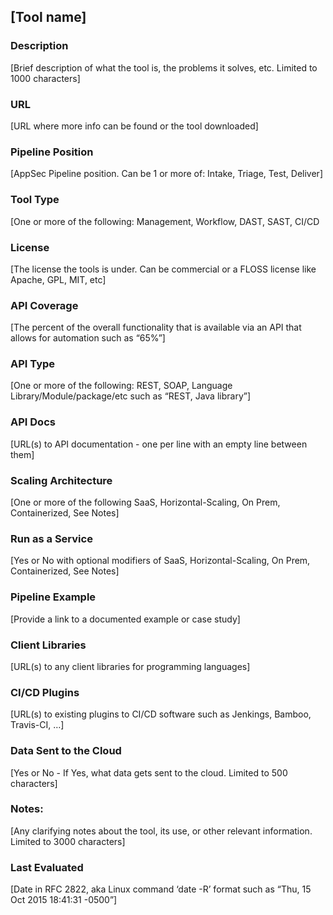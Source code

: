 ## [Tool name]

### Description

[Brief description of what the tool is, the problems it solves, etc.  Limited to 1000 characters]

### URL

[URL where more info can be found or the tool downloaded]

### Pipeline Position

[AppSec Pipeline position.  Can be 1 or more of: Intake, Triage, Test, Deliver] 

### Tool Type

[One or more of the following: Management, Workflow, DAST, SAST, CI/CD

### License

[The license the tools is under.  Can be commercial or a FLOSS license like Apache, GPL, MIT, etc]

### API Coverage

[The percent of the overall functionality that is available via an API that allows for automation such as “65%”]

### API Type

[One or more of the following: REST, SOAP, Language Library/Module/package/etc such as “REST, Java library”]

### API Docs

[URL(s) to API documentation - one per line with an empty line between them]

### Scaling Architecture

[One or more of the following SaaS, Horizontal-Scaling, On Prem, Containerized, See Notes]

### Run as a Service

[Yes or No with optional modifiers of SaaS, Horizontal-Scaling, On Prem, Containerized, See Notes]

### Pipeline Example

[Provide a link to a documented example or case study]

### Client Libraries

[URL(s) to any client libraries for programming languages]

### CI/CD Plugins

[URL(s) to existing plugins to CI/CD software such as Jenkings, Bamboo, Travis-CI, …]

### Data Sent to the Cloud

[Yes or No - If Yes, what data gets sent to the cloud.  Limited to 500 characters]

### Notes:

[Any clarifying notes about the tool, its use, or other relevant information.  Limited to 3000 characters]

### Last Evaluated

[Date in RFC 2822, aka Linux command ‘date -R’ format such as “Thu, 15 Oct 2015 18:41:31 -0500”]
